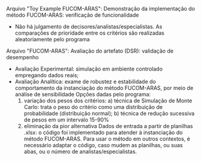 Arquivo "Toy Example FUCOM-ARAS":
Demonstração da implementação do método FUCOM-ARAS: verificação de funcionalidade
- Não há julgamento de decisores/analistas/especialistas. As comparações de prioridade entre os critérios são realizadas aleatoriamente pelo programa

Arquivo "FUCOM-ARAS":
Avaliação do artefato (DSR): validação de desempenho
- Avaliação Experimental: simulação em ambiente controlado empregando dados reais;
- Avaliação Analítica: exame de robustez e estabilidade do comportamento da instanciação do método FUCOM-ARAS, por meio de análise de sensibilidade
  Opções dadas pelo programa:
  1) variação dos pesos dos critérios:
     a) técnica de Simulação de Monte Carlo: trata o peso do critério como uma distribuição de probabilidade (distribuição normal);
     b) técnica de redução sucessiva de pesos em um intervalo 15-90%
  2) eliminação da pior alternativa
Dados de entrada a partir de planilhas .xlsx: o código foi implementado para atender à instanciação do método FUCOM-ARAS. Para usar o método em outros contextos, é necessário adaptar o código, caso mudem as planilhas, ou suas abas, ou o número de analistas/especialistas.
